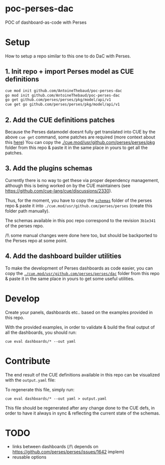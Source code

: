 # poc-perses-dac

POC of dashboard-as-code with Perses

# Setup

How to setup a repo similar to this one to do DaC with Perses.

## 1. Init repo + import Perses model as CUE definitions

```bash
cue mod init github.com/AntoineThebaud/poc-perses-dac
go mod init github.com/AntoineThebaud/poc-perses-dac
go get github.com/perses/perses/pkg/model/api/v1
cue get go github.com/perses/perses/pkg/model/api/v1
```

## 2. Add the CUE definitions patches

Because the Perses datamodel doesnt fully get translated into CUE by the above `cue get` command, some patches are required (more context about this [here](./cue.mod/usr/github.com/perses/perses/pkg/README.md))
You can copy the [./cue.mod/usr/github.com/perses/perses/pkg](./cue.mod/usr/github.com/perses/perses/pkg) folder from this repo & paste it in the same place in yours to get all the patches.

## 3. Add the plugins schemas

Currently there is no way to get these via proper dependency management, although this is being worked on by the CUE maintainers (see https://github.com/cue-lang/cue/discussions/2330).

Thus, for the moment, you have to copy the [`schemas`](https://github.com/perses/perses/tree/main/schemas) folder of the perses repo & paste it into `./cue.mod/usr/github.com/perses/perses` (create this folder path manually).

The schemas available in this poc repo correspond to the revision `3b1e341` of the perses repo.

/!\ some manual changes were done here too, but should be backported to the Perses repo at some point.

## 4. Add the dashboard builder utilities

To make the development of Perses dashboards as code easier, you can copy the [`./cue.mod/usr/github.com/perses/perses/dac`](./cue.mod/usr/github.com/perses/perses/dac) folder from this repo & paste it in the same place in yours to get some useful utilities.

# Develop

Create your panels, dashboards etc.. based on the examples provided in this repo.

With the provided examples, in order to validate & build the final output of all the dashboards, you should run:
```
cue eval dashboards/* --out yaml
```

# Contribute

The end result of the CUE definitions available in this repo can be visualized with the `output.yaml` file:

To regenerate this file, simply run:
```
cue eval dashboards/* --out yaml > output.yaml
```

This file should be regenerated after any change done to the CUE defs, in order to have it always in sync & reflecting the current state of the schemas.

# TODO
- links between dashboards (/!\ depends on https://github.com/perses/perses/issues/1642 implem)
- reusable options